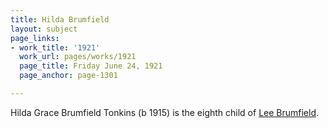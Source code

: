 ```yaml
---
title: Hilda Brumfield
layout: subject
page_links:
- work_title: '1921'
  work_url: pages/works/1921
  page_title: Friday June 24, 1921
  page_anchor: page-1301

---
```

<p>Hilda Grace Brumfield Tonkins (b 1915) is the eighth child of <a href='../subjects/108' title='Lee Brumfield'>Lee Brumfield</a>.</p>